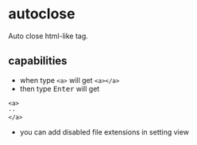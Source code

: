 # autoclose
Auto close html-like tag.

## capabilities
  * when type `<a>` will get `<a></a>`
  * then type <kbd>Enter</kbd> will get
  ```
  <a>
  ··
  </a>
  ```
  * you can add disabled file extensions in setting view
